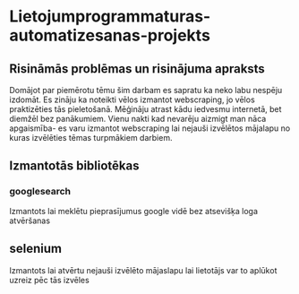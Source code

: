 # Lietojumprogrammaturas-automatizesanas-projekts
## Risināmās problēmas un risinājuma apraksts
Domājot par piemērotu tēmu šim darbam es sapratu ka neko labu nespēju izdomāt. Es zināju ka noteikti vēlos izmantot webscraping, jo vēlos praktizēties tās pieletošanā. Mēģināju atrast kādu iedvesmu internetā, bet diemžēl bez panākumiem. Vienu nakti kad nevarēju aizmigt man nāca apgaismība- es varu izmantot webscraping lai nejauši izvēlētos mājalapu no kuras izvēlēties tēmas turpmākiem darbiem. 
## Izmantotās bibliotēkas
### googlesearch
Izmantots lai meklētu pieprasījumus google vidē bez atsevišķa loga atvēršanas
## selenium
Izmantots lai atvērtu nejauši izvēlēto mājaslapu lai lietotājs var to aplūkot uzreiz pēc tās izvēles
